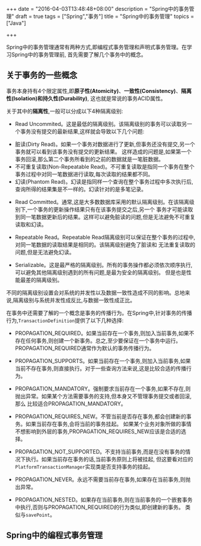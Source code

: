 +++
date = "2016-04-03T13:48:48+08:00"
description = "Spring中的事务管理"
draft = true
tags = ["Spring","事务"]
title = "Spring中的事务管理"
topics = ["Java"]

+++

Spring中的事务管理通常有两种方式,即编程式事务管理和声明式事务管理。在学习Spring中的事务管理前,
首先需要了解几个事务中的概念。

## 关于事务的一些概念

事务本身持有4个限定属性,即**原子性(Atomicity)**、**一致性(Consistency)**、**隔离性(Isolation)**和**持久性(Durability)**,
这也就是常说的事务ACID属性。<!--more-->

关于其中的**隔离性**,一般可以分成以下4种隔离级别:

+ Read Uncommited。这是最低的隔离级别。该隔离级别的事务可以读取另一个事务没有提交的最新结果,这样就会导致以下几个问题:
 - 脏读(Dirty Read)。如果一个事务对数据进行了更新,但事务还没有提交,另一个事务就可以看到该事务没有提交的更新结果。
 这样造成的问题是,如果第一个事务回滚,那么第二个事务所看到的之前的数据就是一笔脏数据。
 - 不可重复读取(Non-Repeatable Read)。不可重复读取是指同一个事务在整个事务过程中对同一笔数据进行读取,每次读取的结果都不同。
 - 幻读(Phantom Read)。幻读是指同样一个查询在整个事务过程中多次执行后,查询所得的结果集是不一样的。幻读针对的是多笔记录。
 
+ Read Committed。通常,这是大多数数据库采用的默认隔离级别。在该隔离级别下,一个事务的更新操作结果只有在该事务提交之后,另一个
事务才可能读取到同一笔数据更新后的结果。这样可以避免脏读的问题,但是无法避免不可重复读取和幻读。

+ Repeatable Read。Repeatable Read隔离级别可以保证在整个事务的过程中,对同一笔数据的读取结果是相同的。该隔离级别避免了脏读和
无法重复读取的问题,但是无法避免幻读。

+ Serializable。这是最严格的隔离级别。所有的事务操作都必须依次顺序执行,可以避免其他隔离级别遇到的所有问题,是最为安全的隔离级别。
但是也是性能最差的隔离级别。

不同的隔离级别设置会对系统的并发性以及数据一致性造成不同的影响。总地来说,隔离级别与系统并发性成反比,与数据一致性成正比。


在事务中还需要了解的一个概念是事务的传播行为。在Spring中,针对事务的传播行为,``TransactionDefinition``提供了以下几种选择:

+ PROPAGATION_REQUIRED。如果当前存在一个事务,则加入当前事务,如果不存在任何事务,则创建一个新事务。总之,至少要保证在一个事务中运行。
PROPAGATION_REQUIRED通常作为默认的事务传播行为。

+ PROPAGATION_SUPPORTS。如果当前存在一个事务,则加入当前事务,如果当前不存在事务,则直接执行。对于一些查询方法来说,这是比较合适的传播行为。

+ PROPAGATION_MANDATORY。强制要求当前存在一个事务,如果不存在,则抛出异常。如果某个方法需要事务的支持,但本身又不管理事务提交或者回滚,那么
比较适合PROPAGATION_MANDATORY。

+ PROPAGATION_REQUIRES_NEW。不管当前是否存在事务,都会创建新的事务。如果当前存在事务,会将当前的事务挂起。
如果某个业务对象所做的事情不想影响到外层的事务,PROPAGATION_REQUIRES_NEW应该是合适的选择。

+ PROPAGATION_NOT_SUPPORTED。不支持当前事务,而是在没有事务的情况下执行。如果当前存在事务的话,当前事务原则上将被挂起,
但这要看对应的``PlatformTransactionManager``实现类是否支持事务的挂起。

+ PROPAGATION_NEVER。永远不需要当前存在事务,如果存在当前事务,则抛出异常。

+ PROPAGATION_NESTED。如果存在当前事务,则在当前事务的一个嵌套事务中执行,否则与PROPAGATION_REQUIRED的行为类似,即创建新的事务。
类似与``savePoint``。

## Spring中的编程式事务管理



